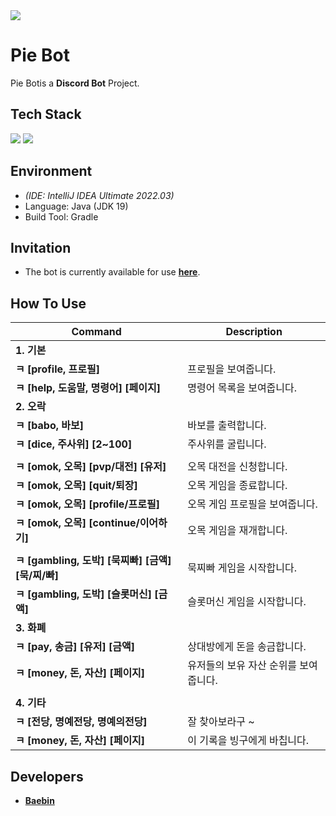 <img src="https://capsule-render.vercel.app/api?type=waving&height=300&color=gradient&customColorList=6&text=Pie%20Bot&textBg=false" />

# Pie Bot
Pie Botis a **Discord Bot** Project.

## Tech Stack
<img src="https://img.shields.io/badge/MariaDB-003545?style=for-the-badge&logo=MariaDB&logoColor=white"> <img src="https://img.shields.io/badge/SpringBoot-6DB33F?style=for-the-badge&logo=SpringBoot&logoColor=white">

## Environment
- *(IDE: IntelliJ IDEA Ultimate 2022.03)*
- Language: Java (JDK 19)
- Build Tool: Gradle

## Invitation
- The bot is currently available for use [**here**](https://discord.com/oauth2/authorize?client_id=1242406810296651787&permissions=8&scope=bot).

## How To Use
| Command | Description |
| --- | --- |
| **1. 기본** | |
| **ㅋ [profile, 프로필]** | 프로필을 보여줍니다. |
| **ㅋ [help, 도움말, 명령어] [페이지]** | 명령어 목록을 보여줍니다. |
| **2. 오락** | |
| **ㅋ [babo, 바보]** | 바보를 출력합니다. |
| **ㅋ [dice, 주사위] [2~100]** | 주사위를 굴립니다. |
| | |
| **ㅋ [omok, 오목] [pvp/대전] [유저]** | 오목 대전을 신청합니다. |
| **ㅋ [omok, 오목] [quit/퇴장]** | 오목 게임을 종료합니다. |
| **ㅋ [omok, 오목] [profile/프로필]** | 오목 게임 프로필을 보여줍니다. |
| **ㅋ [omok, 오목] [continue/이어하기]** | 오목 게임을 재개합니다. |
| | |
| **ㅋ [gambling, 도박] [묵찌빠] [금액] [묵/찌/빠]** | 묵찌빠 게임을 시작합니다. |
| **ㅋ [gambling, 도박] [슬롯머신] [금액]** |  슬롯머신 게임을 시작합니다.|
| **3. 화폐** | |
| **ㅋ [pay, 송금] [유저] [금액]** | 상대방에게 돈을 송금합니다. |
| **ㅋ [money, 돈, 자산] [페이지]** | 유저들의 보유 자산 순위를 보여줍니다. |
| | |
| **4. 기타** | |
| **ㅋ [전당, 명예전당, 명예의전당]** | 잘 찾아보라구 ~ |
| **ㅋ [money, 돈, 자산] [페이지]** | 이 기록을 빙구에게 바칩니다. |

## Developers
- [**Baebin**](https://github.com/Baebin)
